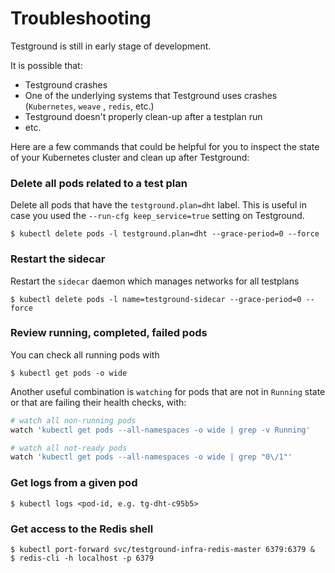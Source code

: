 # Troubleshooting

Testground is still in early stage of development.

It is possible that:

* Testground crashes
* One of the underlying systems that Testground uses crashes \(`Kubernetes`, `weave` , `redis`, etc.\)
* Testground doesn't properly clean-up after a testplan run
* etc.

Here are a few commands that could be helpful for you to inspect the state of your Kubernetes cluster and clean up after Testground:

### Delete all pods related to a test plan

Delete all pods that have the `testground.plan=dht` label. This is useful in case you used the `--run-cfg keep_service=true` setting on Testground.

```text
$ kubectl delete pods -l testground.plan=dht --grace-period=0 --force
```

### Restart the sidecar

Restart the `sidecar` daemon which manages networks for all testplans

```text
$ kubectl delete pods -l name=testground-sidecar --grace-period=0 --force
```

### Review running, completed, failed pods

You can check all running pods with

```text
$ kubectl get pods -o wide
```

Another useful combination is `watching` for pods that are not in `Running` state or that are failing their health  checks, with:

```bash
# watch all non-running pods
watch 'kubectl get pods --all-namespaces -o wide | grep -v Running'

# watch all not-ready pods
watch 'kubectl get pods --all-namespaces -o wide | grep "0\/1"'
```

### Get logs from a given pod

```text
$ kubectl logs <pod-id, e.g. tg-dht-c95b5>
```

### Get access to the Redis shell

```text
$ kubectl port-forward svc/testground-infra-redis-master 6379:6379 &
$ redis-cli -h localhost -p 6379
```

